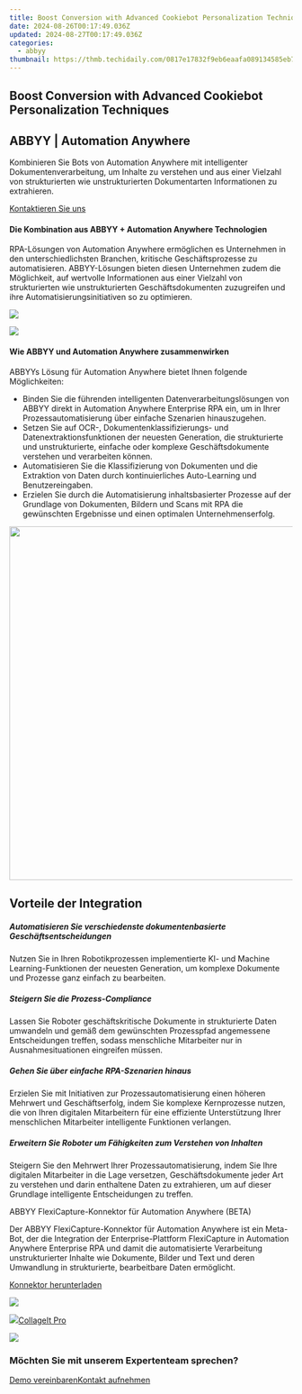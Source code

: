 ```yaml
---
title: Boost Conversion with Advanced Cookiebot Personalization Techniques
date: 2024-08-26T00:17:49.036Z
updated: 2024-08-27T00:17:49.036Z
categories:
  - abbyy
thumbnail: https://thmb.techidaily.com/0817e17832f9eb6eaafa089134585eb7da7e6eb5282db756bf22aa798c8924ed.jpg
---
```


## Boost Conversion with Advanced Cookiebot Personalization Techniques

## 

## ABBYY | Automation Anywhere 

Kombinieren Sie Bots von Automation Anywhere mit intelligenter Dokumentenverarbeitung, um Inhalte zu verstehen und aus einer Vielzahl von strukturierten wie unstrukturierten Dokumentarten Informationen zu extrahieren.

[Kontaktieren Sie uns](https://tools.techidaily.com/abbyy/products/)

#### Die Kombination aus ABBYY + Automation Anywhere Technologien 

RPA-Lösungen von Automation Anywhere ermöglichen es Unternehmen in den unterschiedlichsten Branchen, kritische Geschäftsprozesse zu automatisieren. ABBYY-Lösungen bieten diesen Unternehmen zudem die Möglichkeit, auf wertvolle Informationen aus einer Vielzahl von strukturierten wie unstrukturierten Geschäftsdokumenten zuzugreifen und ihre Automatisierungsinitiativen so zu optimieren.

![](https://content.abbyy.com/-/media/project/abbyy/abbyy/solutions/digital-onboarding/overview-image.jpg?h=716&iar=0&w=1272)

![](https://content.abbyy.com/-/media/project/abbyy/abbyy/solutions/digital-document-archiving/drawer-image.jpg?h=392&iar=0&w=696)

#### Wie ABBYY und Automation Anywhere zusammenwirken

ABBYYs Lösung für Automation Anywhere bietet Ihnen folgende Möglichkeiten: 

* Binden Sie die führenden intelligenten Datenverarbeitungslösungen von ABBYY direkt in Automation Anywhere Enterprise RPA ein, um in Ihrer Prozessautomatisierung über einfache Szenarien hinauszugehen.
* Setzen Sie auf OCR-, Dokumentenklassifizierungs- und Datenextraktionsfunktionen der neuesten Generation, die strukturierte und unstrukturierte, einfache oder komplexe Geschäftsdokumente verstehen und verarbeiten können.
* Automatisieren Sie die Klassifizierung von Dokumenten und die Extraktion von Daten durch kontinuierliches Auto-Learning und Benutzereingaben.
* Erzielen Sie durch die Automatisierung inhaltsbasierter Prozesse auf der Grundlage von Dokumenten, Bildern und Scans mit RPA die gewünschten Ergebnisse und einen optimalen Unternehmenserfolg.

<!-- affiliate ads begin -->
<a href="https://versadesk.pxf.io/c/5597632/1892107/21290" target="_top" id="1892107"><img src="//a.impactradius-go.com/display-ad/21290-1892107" border="0" alt="" width="1200" height="628"/></a><img height="0" width="0" src="https://imp.pxf.io/i/5597632/1892107/21290" style="position:absolute;visibility:hidden;" border="0" />
<!-- affiliate ads end -->
## Vorteile der Integration

##### Automatisieren Sie verschiedenste dokumentenbasier­te Geschäftsentschei­dungen 

Nutzen Sie in Ihren Robotikprozessen implementierte KI- und Machine Learning-Funktionen der neuesten Generation, um komplexe Dokumente und Prozesse ganz einfach zu bearbeiten.

##### Steigern Sie die Prozess-Compliance 

Lassen Sie Roboter geschäftskritische Dokumente in strukturierte Daten umwandeln und gemäß dem gewünschten Prozesspfad angemessene Entscheidungen treffen, sodass menschliche Mitarbeiter nur in Ausnahmesituationen eingreifen müssen.

##### Gehen Sie über einfache RPA-Szenarien hinaus 

Erzielen Sie mit Initiativen zur Prozessautomatisierung einen höheren Mehrwert und Geschäftserfolg, indem Sie komplexe Kernprozesse nutzen, die von Ihren digitalen Mitarbeitern für eine effiziente Unterstützung Ihrer menschlichen Mitarbeiter intelligente Funktionen verlangen.

##### Erweitern Sie Roboter um Fähigkeiten zum Verstehen von Inhalten 

Steigern Sie den Mehrwert Ihrer Prozessautomatisierung, indem Sie Ihre digitalen Mitarbeiter in die Lage versetzen, Geschäftsdokumente jeder Art zu verstehen und darin enthaltene Daten zu extrahieren, um auf dieser Grundlage intelligente Entscheidungen zu treffen. 

ABBYY FlexiCapture-Konnektor für Automation Anywhere (BETA) 

Der ABBYY FlexiCapture-Konnektor für Automation Anywhere ist ein Meta-Bot, der die Integration der Enterprise-Plattform FlexiCapture in Automation Anywhere Enterprise RPA und damit die automatisierte Verarbeitung unstrukturierter Inhalte wie Dokumente, Bilder und Text und deren Umwandlung in strukturierte, bearbeitbare Daten ermöglicht.

[Konnektor herunterladen](https://tools.techidaily.com/abbyy/products/)

![](https://content.abbyy.com/-/media/feature/basecomponents/clients/automationanywhere_logo_rev_120px.png?h=44&iar=0&w=120)

<!-- affiliate ads begin -->
<a href="https://secure.2checkout.com/order/checkout.php?PRODS=4530091&QTY=1&AFFILIATE=108875&CART=1"><img src="https://www.pearlmountainsoft.com/n_img/product/cit_win/banScrn.jpg" border="0">CollageIt Pro</a>
<!-- affiliate ads end -->
<!-- affiliate ads begin -->
<a href="https://secure.2checkout.com/order/checkout.php?PRODS=4715391&QTY=1&AFFILIATE=108875&CART=1"><img src="https://secure.avangate.com/images/merchant/7f687767ccf20fcea1c9dc4a5adc2326/Digisigner_banner_728_x_90_color_version.png" border="0"></a>
<!-- affiliate ads end -->
### Möchten Sie mit unserem Expertenteam sprechen?

[Demo vereinbaren](https://tools.techidaily.com/abbyy/products/)[Kontakt aufnehmen](https://tools.techidaily.com/abbyy/products/)

<ins class="adsbygoogle"
     style="display:block"
     data-ad-format="autorelaxed"
     data-ad-client="ca-pub-7571918770474297"
     data-ad-slot="1223367746"></ins>



<ins class="adsbygoogle"
     style="display:block"
     data-ad-client="ca-pub-7571918770474297"
     data-ad-slot="8358498916"
     data-ad-format="auto"
     data-full-width-responsive="true"></ins>


